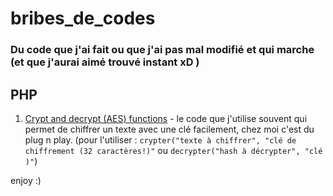 # bribes_de_codes

### Du code que j'ai fait ou que j'ai pas mal modifié et qui marche (et que j'aurai aimé trouvé instant xD )

## PHP

1. [Crypt and decrypt (AES) functions](https://github.com/MathiAs2Pique/bribes_de_codes/blob/master/php-crypt-and-decrypt-with-aes.php) - le code que j'utilise souvent qui permet de chiffrer un texte avec une clé facilement, chez moi c'est du plug n play. (pour l'utiliser : `crypter("texte à chiffrer", "clé de chiffrement (32 caractères!)"` ou `decrypter("hash à décrypter", "clé )"`)


enjoy :)
